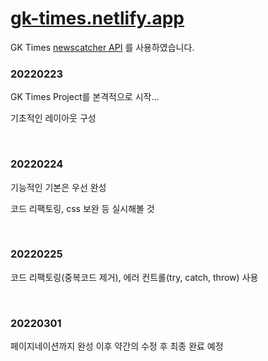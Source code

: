 # [gk-times.netlify.app](https://gk-times.netlify.app/)

GK Times
[newscatcher API](https://newscatcherapi.com/) 를 사용하였습니다.

### 20220223

GK Times Project를 본격적으로 시작...

기초적인 레이아웃 구성

<br/>

### 20220224

기능적인 기본은 우선 완성

코드 리팩토링, css 보완 등 실시해볼 것

<br/>

### 20220225

코드 리팩토링(중복코드 제거), 에러 컨트롤(try, catch, throw) 사용

<br/>

### 20220301

페이지네이션까지 완성
이후 약간의 수정 후 최종 완료 예정
